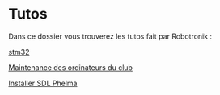 # Tutos

Dans ce dossier vous trouverez les tutos fait par Robotronik :

[stm32](stm32/README.md)

[Maintenance des ordinateurs du club](maintenir_pc.md)

[Installer SDL Phelma](installer_SDL_phelma.md)
